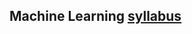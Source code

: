 ## Machine Learning [syllabus](https://github.dev/sukhmanpreet-k/Sem-6/blob/main/Machine%20Learning/Syllabus%20Machine%20Learning.pdf)